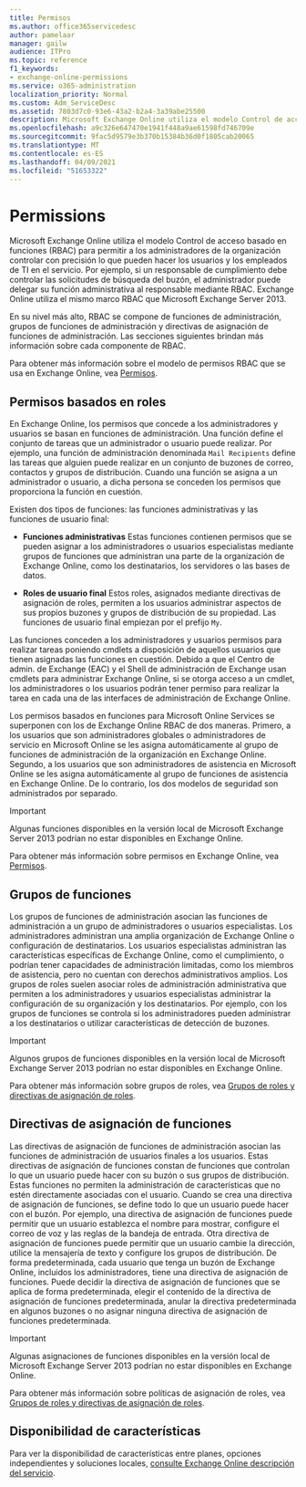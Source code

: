 ```yaml
---
title: Permisos
ms.author: office365servicedesc
author: pamelaar
manager: gailw
audience: ITPro
ms.topic: reference
f1_keywords:
- exchange-online-permissions
ms.service: o365-administration
localization_priority: Normal
ms.custom: Adm_ServiceDesc
ms.assetid: 7803d7c0-93e6-43a2-b2a4-3a39abe25500
description: Microsoft Exchange Online utiliza el modelo Control de acceso basado en funciones (RBAC) para permitir a los administradores de la organización controlar con precisión lo que pueden hacer los usuarios y los empleados de TI en el servicio. Por ejemplo, si un responsable de cumplimiento debe controlar las solicitudes de búsqueda del buzón, el administrador puede delegar su función administrativa al responsable mediante RBAC. Exchange Online utiliza el mismo marco RBAC que Microsoft Exchange Server 2013.
ms.openlocfilehash: a9c326e647470e1941f448a9ae61598fd746709e
ms.sourcegitcommit: 9fac5d9579e3b370b15384b36d0f1805cab20065
ms.translationtype: MT
ms.contentlocale: es-ES
ms.lasthandoff: 04/09/2021
ms.locfileid: "51653322"
---
```

# <a name="permissions"></a>Permissions

Microsoft Exchange Online utiliza el modelo Control de acceso basado en funciones (RBAC) para permitir a los administradores de la organización controlar con precisión lo que pueden hacer los usuarios y los empleados de TI en el servicio. Por ejemplo, si un responsable de cumplimiento debe controlar las solicitudes de búsqueda del buzón, el administrador puede delegar su función administrativa al responsable mediante RBAC. Exchange Online utiliza el mismo marco RBAC que Microsoft Exchange Server 2013. 
  
En su nivel más alto, RBAC se compone de funciones de administración, grupos de funciones de administración y directivas de asignación de funciones de administración. Las secciones siguientes brindan más información sobre cada componente de RBAC.
  
Para obtener más información sobre el modelo de permisos RBAC que se usa en Exchange Online, vea [Permisos](/exchange/permissions-exchange-2013-help).
  
## <a name="role-based-permissions"></a>Permisos basados en roles

En Exchange Online, los permisos que concede a los administradores y usuarios se basan en funciones de administración. Una función define el conjunto de tareas que un administrador o usuario puede realizar. Por ejemplo, una función de administración denominada  `Mail Recipients` define las tareas que alguien puede realizar en un conjunto de buzones de correo, contactos y grupos de distribución. Cuando una función se asigna a un administrador o usuario, a dicha persona se conceden los permisos que proporciona la función en cuestión. 
  
Existen dos tipos de funciones: las funciones administrativas y las funciones de usuario final:
  
- **Funciones administrativas** Estas funciones contienen permisos que se pueden asignar a los administradores o usuarios especialistas mediante grupos de funciones que administran una parte de la organización de Exchange Online, como los destinatarios, los servidores o las bases de datos. 
    
- **Roles de usuario final** Estos roles, asignados mediante directivas de asignación de roles, permiten a los usuarios administrar aspectos de sus propios buzones y grupos de distribución de su propiedad. Las funciones de usuario final empiezan por el prefijo  `My`.
    
Las funciones conceden a los administradores y usuarios permisos para realizar tareas poniendo cmdlets a disposición de aquellos usuarios que tienen asignadas las funciones en cuestión. Debido a que el Centro de admin. de Exchange (EAC) y el Shell de administración de Exchange usan cmdlets para administrar Exchange Online, si se otorga acceso a un cmdlet, los administradores o los usuarios podrán tener permiso para realizar la tarea en cada una de las interfaces de administración de Exchange Online.
  
Los permisos basados en funciones para Microsoft Online Services se superponen con los de Exchange Online RBAC de dos maneras. Primero, a los usuarios que son administradores globales o administradores de servicio en Microsoft Online se les asigna automáticamente al grupo de funciones de administración de la organización en Exchange Online. Segundo, a los usuarios que son administradores de asistencia en Microsoft Online se les asigna automáticamente al grupo de funciones de asistencia en Exchange Online. De lo contrario, los dos modelos de seguridad son administrados por separado.
  
> [!IMPORTANT]
> Algunas funciones disponibles en la versión local de Microsoft Exchange Server 2013 podrían no estar disponibles en Exchange Online. 
  
Para obtener más información sobre permisos en Exchange Online, vea [Permisos](/exchange/permissions-exchange-2013-help).
  
## <a name="role-groups"></a>Grupos de funciones

Los grupos de funciones de administración asocian las funciones de administración a un grupo de administradores o usuarios especialistas. Los administradores administran una amplia organización de Exchange Online o configuración de destinatarios. Los usuarios especialistas administran las características específicas de Exchange Online, como el cumplimiento, o podrían tener capacidades de administración limitadas, como los miembros de asistencia, pero no cuentan con derechos administrativos amplios. Los grupos de roles suelen asociar roles de administración administrativa que permiten a los administradores y usuarios especialistas administrar la configuración de su organización y los destinatarios. Por ejemplo, con los grupos de funciones se controla si los administradores pueden administrar a los destinatarios o utilizar características de detección de buzones. 
  
> [!IMPORTANT]
> Algunos grupos de funciones disponibles en la versión local de Microsoft Exchange Server 2013 podrían no estar disponibles en Exchange Online. 
  
Para obtener más información sobre grupos de roles, vea [Grupos de roles y directivas de asignación de roles](/exchange/permissions-exchange-2013-help).
  
## <a name="role-assignment-policies"></a>Directivas de asignación de funciones

Las directivas de asignación de funciones de administración asocian las funciones de administración de usuarios finales a los usuarios. Estas directivas de asignación de funciones constan de funciones que controlan lo que un usuario puede hacer con su buzón o sus grupos de distribución. Estas funciones no permiten la administración de características que no estén directamente asociadas con el usuario. Cuando se crea una directiva de asignación de funciones, se define todo lo que un usuario puede hacer con el buzón. Por ejemplo, una directiva de asignación de funciones puede permitir que un usuario establezca el nombre para mostrar, configure el correo de voz y las reglas de la bandeja de entrada. Otra directiva de asignación de funciones puede permitir que un usuario cambie la dirección, utilice la mensajería de texto y configure los grupos de distribución. De forma predeterminada, cada usuario que tenga un buzón de Exchange Online, incluidos los administradores, tiene una directiva de asignación de funciones. Puede decidir la directiva de asignación de funciones que se aplica de forma predeterminada, elegir el contenido de la directiva de asignación de funciones predeterminada, anular la directiva predeterminada en algunos buzones o no asignar ninguna directiva de asignación de funciones predeterminada.
  
> [!IMPORTANT]
> Algunas asignaciones de funciones disponibles en la versión local de Microsoft Exchange Server 2013 podrían no estar disponibles en Exchange Online. 
  
Para obtener más información sobre políticas de asignación de roles, vea [Grupos de roles y directivas de asignación de roles](/exchange/permissions-exchange-2013-help).
  
## <a name="feature-availability"></a>Disponibilidad de características

Para ver la disponibilidad de características entre planes, opciones independientes y soluciones locales, [consulte Exchange Online descripción del servicio](exchange-online-service-description.md).
